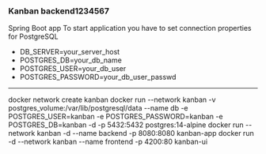 ### Kanban backend1234567

Spring Boot app
To start application you have to set connection properties for PostgreSQL
- DB_SERVER=your_server_host
- POSTGRES_DB=your_db_name
- POSTGRES_USER=your_db_user
- POSTGRES_PASSWORD=your_db_user_passwd


--------------------
docker network create kanban
docker run --network kanban -v postgres_volume:/var/lib/postgresql/data --name db -e POSTGRES_USER=kanban -e POSTGRES_PASSWORD=kanban -e POSTGRES_DB=kanban -d -p 5432:5432 postgres:14-alpine
docker run --network kanban -d --name backend -p 8080:8080 kanban-app
docker run -d --network kanban --name frontend -p 4200:80 kanban-ui
